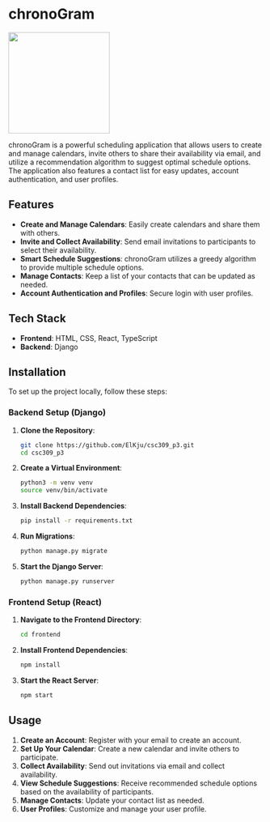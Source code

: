 # chronoGram
<img src="https://github.com/ElKju/csc309_p3/blob/main/P3/chronogram/src/components/mainPage/logo_idea1.png" width="200px" />

chronoGram is a powerful scheduling application that allows users to create and manage calendars, invite others to share their availability via email, and utilize a recommendation algorithm to suggest optimal schedule options. The application also features a contact list for easy updates, account authentication, and user profiles.

## Features

- **Create and Manage Calendars**: Easily create calendars and share them with others.
- **Invite and Collect Availability**: Send email invitations to participants to select their availability.
- **Smart Schedule Suggestions**: chronoGram utilizes a greedy algorithm to provide multiple schedule options.
- **Manage Contacts**: Keep a list of your contacts that can be updated as needed.
- **Account Authentication and Profiles**: Secure login with user profiles.

## Tech Stack

- **Frontend**: HTML, CSS, React, TypeScript
- **Backend**: Django

## Installation

To set up the project locally, follow these steps:

### Backend Setup (Django)

1. **Clone the Repository**:
    ```bash
    git clone https://github.com/ElKju/csc309_p3.git
    cd csc309_p3
    ```

2. **Create a Virtual Environment**:
    ```bash
    python3 -m venv venv
    source venv/bin/activate
    ```

3. **Install Backend Dependencies**:
    ```bash
    pip install -r requirements.txt
    ```

4. **Run Migrations**:
    ```bash
    python manage.py migrate
    ```

5. **Start the Django Server**:
    ```bash
    python manage.py runserver
    ```

### Frontend Setup (React)

1. **Navigate to the Frontend Directory**:
    ```bash
    cd frontend
    ```

2. **Install Frontend Dependencies**:
    ```bash
    npm install
    ```

3. **Start the React Server**:
    ```bash
    npm start
    ```

## Usage

1. **Create an Account**: Register with your email to create an account.
2. **Set Up Your Calendar**: Create a new calendar and invite others to participate.
3. **Collect Availability**: Send out invitations via email and collect availability.
4. **View Schedule Suggestions**: Receive recommended schedule options based on the availability of participants.
5. **Manage Contacts**: Update your contact list as needed.
6. **User Profiles**: Customize and manage your user profile.
